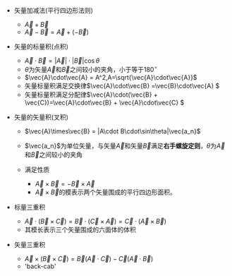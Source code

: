 + 矢量加减法(平行四边形法则)
  + $\vec{A} + \vec{B}$
  + $\vec{A} - \vec{B} = \vec{A} + (-\vec{B})$


+ 矢量的标量积(点积)
  + $\vec{A}\cdot\vec{B} = |\vec{A}|\cdot |\vec{B}|\cos\theta$
  + $\theta$为矢量$\vec{A}$和$\vec{B}$之间较小的夹角，小于等于$180^{\circ}$
  + $\vec{A}\cdot\vec{A} = A^2,A=\sqrt{\vec{A}\cdot\vec{A}}$
  + 矢量标量积满足交换律$\vec{A}\cdot\vec{B} =\vec{B}\cdot\vec{A}  $
  + 矢量标量积满足分配律$\vec{A}\cdot(\vec{B} + \vec{C})=\vec{A}\cdot\vec{B} + \vec{A}\cdot\vec{C} $
+ 矢量的矢量积(叉积)

  + $\vec{A}\times\vec{B} = |A\cdot B\cdot\sin\theta|\vec{a_n}$
  + $\vec{a_n}$为单位矢量，与矢量$\vec{A}$和矢量$\vec{B}$满足**右手螺旋定则**，$\theta$为$\vec{A}$和$\vec{B}$之间较小的夹角
  + 满足性质

    + $\vec{A}\times \vec{B} = -\vec{B}\times \vec{A}$
    + $\vec{A}\times \vec{B}$的模表示两个矢量围成的平行四边形面积。
+ 标量三重积

  + $\vec{A}\cdot(\vec{B}\times\vec{C})=\vec{B}\cdot(\vec{C}\times\vec{A})=\vec{C}\cdot(\vec{A}\times\vec{B})$
  + 其模长表示三个矢量围成的六面体的体积
+ 矢量三重积

  + $\vec{A}\times(\vec{B}\times\vec{C})=\vec{B}(\vec{A}\cdot\vec{C})-\vec{C}(\vec{A}\cdot \vec{B})$
  + 'back-cab'


